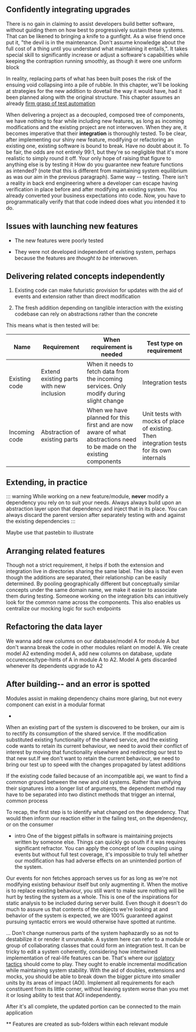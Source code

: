 ## Confidently integrating upgrades

There is no gain in claiming to assist developers build better software, without guiding them on how best to progressively sustain these systems. 
That can be likened to bringing a knife to a gunfight. As a wise friend once put it, "the devil is in the maintenance. Don't assume knowledge about the full cost of a thing until you understand what maintaining it entails,". It takes special skill to significantly increase or adjust a software's capabilities while keeping the contraption running smoothly, as though it were one uniform block

In reality, replacing parts of what has been built poses the risk of the ensuing void collapsing into a pile of rubble. In this chapter, we'll be looking at strategies for the new addition to dovetail the way it would have, had it been planned along with the original structure. This chapter assumes an already [firm grasp of test automation](/docs/v1/testing/Achieving-test-automation-through-alternative-means)

When delivering a project as a decoupled, composed tree of components, we have nothing to fear while including new features, as long as incoming modifications and the existing project are not interwoven. When they are, it becomes imperative that their **integration** is thoroughly tested. To be clear, after implementing our shiny new feature, modifying or refactoring an existing one, existing software is bound to break. Have no doubt about it. To be fair, the odds are not entirely 99:1, but they're so negligible that it's more realistic to simply round it off. Your only hope of raising that figure to anything else is by testing it
How do you guarantee new feature functions as intended? (note that this is different from maintaining system equilibrium as was our aim in the previous paragraph). Same way -- testing. There isn't a reality in back end engineering where a developer can escape having verification in place before and after modifying an existing system. You already converted your business expectations into code. Now, you have to programmatically verify that that code indeed does what you intended it to do.

## Issues with launching new features

- The new features were poorly tested

- They were not developed independent of existing system, perhaps because the features are *thought to be* interwoven.

## Delivering related concepts independently

1. Existing code can make futuristic provision for updates with the aid of events and extension rather than direct modification

1. The fresh addition depending on tanglible interaction with the existing codebase can rely on abstractions rather than the concrete

This means what is then tested will be:

|Name |Requirement |When requirement is needed | Test type on requirement|
|-----|------------|---------------------------|-------------------------|
|Existing code|Extend existing parts with new inclusion |When it needs to fetch data from the incoming services. Only modify during slight change |Integration tests |
|Incoming code|Abstraction of existing parts |When we have planned for this first and are now aware of what abstractions need to be made on the existing components |Unit tests with mocks of place of existing. Then integration tests for its own internals|

## Extending, in practice
::: warning
While working on a new feature/module, **never** modify a dependency you rely on to suit your needs. Always always build upon an abstraction layer upon that dependency and inject that in its place. You can always discard the parent version after separately testing with and against the existing dependencies
:::

Maybe use that pastebin to illustrate

## Arranging related features
Though not a strict requirement, it helps if both the extension and integration live in directories sharing the same label. The idea is that even though the additions are separated, their relationship can be easily determined. By pooling geographically different but conceptually similar concepts under the same domain name, we make it easier to associate them during testing. Someone working on the integration bits can intuitively look for the common name across the components. This also enables us centralize our mocking logic for such endpoints


## Refactoring the data layer
We wanna add new columns on our database/model A for module A but don't wanna break the code in other modules reliant on model A. We create model A2 extending model A, add new columns on database, update occurences/type-hints of A in module A to A2. Model A gets discarded whenever its dependents upgrade to A2

## After building-- and an error is spotted

Modules assist in making dependency chains more glaring, but not every component can exist in a modular format

*
When an existing part of the system is discovered to be broken, our aim is to rectify its consumption of the shared service. If the modification substituted existing functionality of the shared service, and the existing code wants to retain its current behaviour, we need to avoid their conflict of interest by moving that functionality elsewhere and redirecting our test to that new sut.If we don't want to retain the current behaviour, we need to bring our test up to speed with the changes propagated by latest additions

If the existing code failed because of an incompatible api, we want to find a common ground between the new and old systems. Rather than unifying their signatures into a longer list of arguments, the dependent method may have to be separated into two distinct methods that trigger an internal, common process

To recap, the first step is to identify what changed on the dependency. That would then inform our reaction either in the failing test, on the dependency, or on the consumer

* intro
One of the biggest pitfalls in software is maintaining projects written by someone else. Things can quickly go south if it was requires significant refractor. You can apply the concept of low coupling using events but without full test coverage, it's impossible to truly tell whether our modification has had adverse effects on an unintended portion of the system.

Our events for non fetches approach serves us for as long as we're not modifying existing behaviour itself but only augmenting it. When the motive is to replace existing behaviour, you still want to make sure nothing will be hurt by testing the system as a whole. This is one of the inspirations for static analysis to be included during server build. Even though it doesn't do much to assure us that contents of the objects we're looking at and behavior of the system is expected, we are 100% guaranteed against pursuing syntactic errors we would otherwise have spotted at runtime.

...
Don't change numerous parts of the system haphazardly so as not to destabilize it or render it unrunnable. A system here can refer to a module or group of collaborating classes that could form an integration test. It can be tricky to edit a system coherently, considering how intertwined implementation of real-life features can be. That's where our [isolatory tactics]() should come to play. They ought to enable incremental modification while maintaining system stability. With the aid of doubles, extensions and mocks, you should be able to break down the bigger picture into smaller units by its areas of impact (AOI). Implement all requirements for each constituent from its little corner, without leaving system worse than you met it or losing ability to test that AOI independently.

After it's all complete, the updated portion can be connected to the main application

**
Features are created as sub-folders within each relevant module
